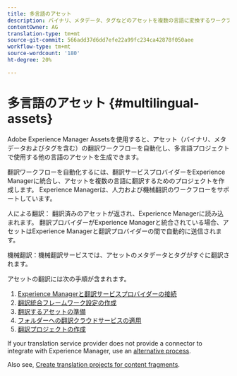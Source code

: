 ```yaml
---
title: 多言語のアセット
description: バイナリ、メタデータ、タグなどのアセットを複数の言語に変換するワークフローの自動化方法を説明します。
contentOwner: AG
translation-type: tm+mt
source-git-commit: 566add37d6dd7efe22a99fc234ca42878f050aee
workflow-type: tm+mt
source-wordcount: '180'
ht-degree: 20%

---
```



# 多言語のアセット {#multilingual-assets}

Adobe Experience Manager Assetsを使用すると、アセット（バイナリ、メタデータおよびタグを含む）の翻訳ワークフローを自動化し、多言語プロジェクトで使用する他の言語のアセットを生成できます。

翻訳ワークフローを自動化するには、翻訳サービスプロバイダーをExperience Managerに統合し、アセットを複数の言語に翻訳するためのプロジェクトを作成します。 Experience Managerは、人力および機械翻訳のワークフローをサポートしています。

人による翻訳： 翻訳済みのアセットが返され、Experience Managerに読み込まれます。 翻訳プロバイダーがExperience Managerと統合されている場合、アセットはExperience Managerと翻訳プロバイダーの間で自動的に送信されます。

機械翻訳：機械翻訳サービスでは、アセットのメタデータとタグがすぐに翻訳されます。

アセットの翻訳には次の手順が含まれます。

1. [Experience Managerと翻訳サービスプロバイダーの接続](/help/sites-administering/tc-tic.md#connecting-to-a-translation-service-provider)
1. [翻訳統合フレームワーク設定の作成](/help/sites-administering/tc-tic.md)
1. [翻訳するアセットの準備](preparing-assets-for-translation.md)
1. [フォルダーへの翻訳クラウドサービスの適用](transition-cloud-services.md)
1. [翻訳プロジェクトの作成](translation-projects.md)

If your translation service provider does not provide a connector to integrate with Experience Manager, use an [alternative process](/help/sites-administering/tc-manage.md#exporting-a-translation-job).

Also see, [Create translation projects for content fragments](creating-translation-projects-for-content-fragments.md).
